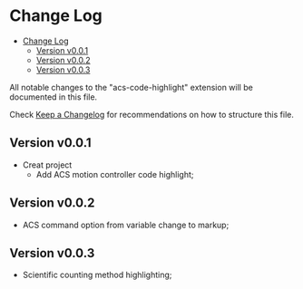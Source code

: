# Change Log

- [Change Log](#change-log)
  - [Version v0.0.1](#version-v001)
  - [Version v0.0.2](#version-v002)
  - [Version v0.0.3](#version-v003)

All notable changes to the "acs-code-highlight" extension will be documented in this file.

Check [Keep a Changelog](http://keepachangelog.com/) for recommendations on how to structure this file.

## Version v0.0.1

- Creat project
  - Add ACS motion controller code highlight;
  
## Version v0.0.2

- ACS command option from variable change to markup;

## Version v0.0.3

- Scientific counting method highlighting;
